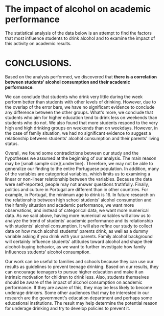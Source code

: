 # The impact of alcohol on academic performance

The statistical analysis of the data below is an attempt to find the factors that most influence students to drink alcohol and to examine the impact of this activity on academic results.

# CONCLUSIONS.

Based on the analysis performed, we discovered that **there is a correlation between students' alcohol consumption and their academic performance**.

We can conclude that students who drink very little during the week perform better than students with other levels of drinking. However, due to the overlap of the error bars, we have no significant evidence to conclude any difference between the other groups. What's more, we conclude that students who aim for higher education tend to drink less on weekends than students who do not. We also found that more students respond to the very high and high drinking groups on weekends than on weekdays. However, in the case of family situation, we had no significant evidence to suggest a relationship between students' alcohol consumption and their parents' living status.

Overall, we found some contradictions between our study and the hypotheses we assumed at the beginning of our analysis. The main reason may be [small sample size]{.underline}. Therefore, we may not be able to generalize our finding to the entire Portuguese population. In addition, many of the variables are categorical variables, which limits us to examining a linear or non-linear relationship between the variables. Because the data were self-reported, people may not answer questions truthfully. Finally, politics and culture in Portugal are different than in other countries. For example, in Portugal, the minimum age to drink is 16.
In future research on the relationship between high school students' alcohol consumption and their family situation and academic performance, we want more observations, and instead of categorical data, we want more numerical data. As we said above, having more numerical variables will allow us to analyze the trend of students' academic performance and its relationship with students' alcohol consumption. It will also refine our study to collect data on how much alcohol students' parents drink, as well as a dummy variable asking if you drink with your parents. Family alcohol background will certainly influence students' attitudes toward alcohol and shape their alcohol-buying behavior, as we want to further investigate how family influences students' alcohol consumption.

Our work can be useful to families and schools because they can use our results as guidelines to prevent teenage drinking. Based on our results, they can encourage teenagers to pursue higher education and make it an intrinsic motivation for children to drink less. Also, students themselves should be aware of the impact of alcohol consumption on academic performance. If they are aware of this, they may be less likely to become underage drinkers. Some other audiences that may be interested in our research are the government's education department and perhaps some educational institutions. The result may help determine the potential reason for underage drinking and try to develop policies to prevent it.
